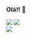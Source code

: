 ### Olá!! 👋

<div>
  <img src="https://github-readme-stats.vercel.app/api?username=JRcalado&show_icons=true&theme=radical&count_private=true&include_all_commits=true">
  <img src="https://github-readme-stats.vercel.app/api/top-langs?username=JRcalado&show_icons=true&theme=radical&count_private=true">
</div>
 <img src="https://github-readme-stats.vercel.app/api/pin/?username=JRcalado&repo=github-readme-stats">

